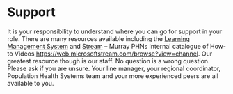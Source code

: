 # Support

It is your responsibility to understand where you can go for support in your role. There are many resources available including the [Learning Management System](https://murrayphn.myjoomlalms.com/) and [Stream](https://web.microsoftstream.com/browse?view=channel) – Murray PHNs internal catalogue of How-to Videos https://web.microsoftstream.com/browse?view=channel. Our greatest resource though is our staff. No question is a wrong question. Please ask if you are unsure. Your line manager, your regional coordinator, Population Health Systems team and your more experienced peers are all available to you.